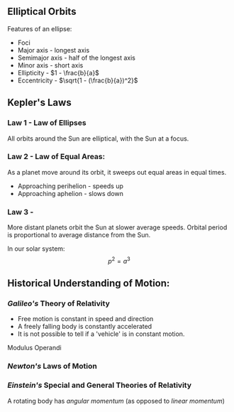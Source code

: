 

## Elliptical Orbits

Features of an ellipse:
- Foci
- Major axis - longest axis
- Semimajor axis - half of the longest axis
- Minor axis - short axis
- Ellipticity - $1 - \frac{b}{a}$
- Eccentricity - $\sqrt{1 - (\frac{b}{a})^2}$


## Kepler's Laws
### Law 1 - Law of Ellipses
All orbits around the Sun are elliptical, with the Sun at a focus.

### Law 2 - Law of Equal Areas:
As a planet move around its orbit, it sweeps out equal areas in equal times.
- Approaching perihelion - speeds up
- Approaching aphelion - slows down

### Law 3 - 
More distant planets orbit the Sun at slower average speeds. Orbital period is proportional to average distance from the Sun.

In our solar system:
$$p^2 = a^3$$

## Historical Understanding of Motion:
### *Galileo's* Theory of Relativity
- Free motion is constant in speed and direction
- A freely falling body is constantly accelerated
- It is not possible to tell if a 'vehicle' is in constant motion.

Modulus Operandi
### *Newton's* Laws of Motion
### *Einstein's* Special and General Theories of Relativity



A rotating body has *angular momentum* (as opposed to *linear momentum*)

